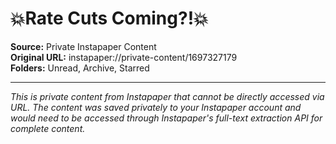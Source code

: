 # 💥Rate Cuts Coming?!💥

**Source:** Private Instapaper Content  
**Original URL:** instapaper://private-content/1697327179  
**Folders:** Unread, Archive, Starred  

---

*This is private content from Instapaper that cannot be directly accessed via URL. The content was saved privately to your Instapaper account and would need to be accessed through Instapaper's full-text extraction API for complete content.*